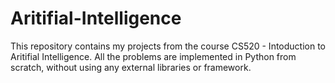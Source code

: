 # Aritifial-Intelligence

This repository contains my projects from the course CS520 - Intoduction to Aritifial Intelligence. All the problems are implemented in Python from scratch, without using any external libraries or framework.
